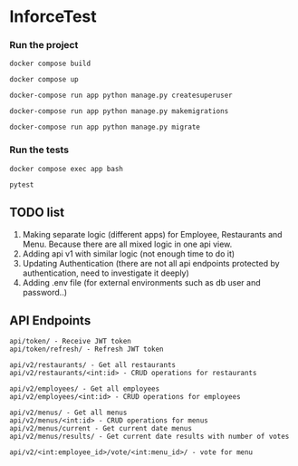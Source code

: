 # InforceTest

### Run the project

    docker compose build

    docker compose up

    docker-compose run app python manage.py createsuperuser 

    docker-compose run app python manage.py makemigrations 

    docker-compose run app python manage.py migrate 

### Run the tests
    docker compose exec app bash

    pytest

## TODO list
1. Making separate logic (different apps) for Employee, Restaurants and Menu. Because there are all mixed logic in one api view.
2. Adding api v1 with similar logic (not enough time to do it)
3. Updating Authentication (there are not all api endpoints protected by authentication, need to investigate it deeply)
4. Adding .env file (for external environments such as db user and password..)

## API Endpoints
    api/token/ - Receive JWT token
    api/token/refresh/ - Refresh JWT token

    api/v2/restaurants/ - Get all restaurants
    api/v2/restaurants/<int:id> - CRUD operations for restaurants

    api/v2/employees/ - Get all employees
    api/v2/employees/<int:id> - CRUD operations for employees

    api/v2/menus/ - Get all menus
    api/v2/menus/<int:id> - CRUD operations for menus
    api/v2/menus/current - Get current date menus
    api/v2/menus/results/ - Get current date results with number of votes

    api/v2/<int:employee_id>/vote/<int:menu_id>/ - vote for menu